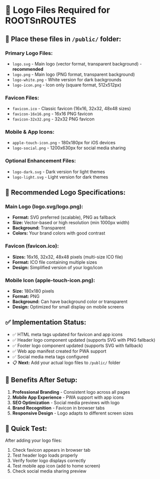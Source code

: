 # 🎨 Logo Files Required for ROOTSnROUTES

## 📁 Place these files in `/public/` folder:

### **Primary Logo Files:**
- `logo.svg` - Main logo (vector format, transparent background) - **recommended**
- `logo.png` - Main logo (PNG format, transparent background)
- `logo-white.png` - White version for dark backgrounds
- `logo-icon.png` - Icon only (square format, 512x512px)

### **Favicon Files:**
- `favicon.ico` - Classic favicon (16x16, 32x32, 48x48 sizes)
- `favicon-16x16.png` - 16x16 PNG favicon
- `favicon-32x32.png` - 32x32 PNG favicon

### **Mobile & App Icons:**
- `apple-touch-icon.png` - 180x180px for iOS devices
- `logo-social.png` - 1200x630px for social media sharing

### **Optional Enhancement Files:**
- `logo-dark.svg` - Dark version for light themes
- `logo-light.svg` - Light version for dark themes

## 🎯 **Recommended Logo Specifications:**

### **Main Logo (logo.svg/logo.png):**
- **Format:** SVG preferred (scalable), PNG as fallback
- **Size:** Vector-based or high resolution (min 1000px width)
- **Background:** Transparent
- **Colors:** Your brand colors with good contrast

### **Favicon (favicon.ico):**
- **Sizes:** 16x16, 32x32, 48x48 pixels (multi-size ICO file)
- **Format:** ICO file containing multiple sizes
- **Design:** Simplified version of your logo/icon

### **Mobile Icon (apple-touch-icon.png):**
- **Size:** 180x180 pixels
- **Format:** PNG
- **Background:** Can have background color or transparent
- **Design:** Optimized for small display on mobile screens

## ✅ **Implementation Status:**

- ✅ HTML meta tags updated for favicon and app icons
- ✅ Header logo component updated (supports SVG with PNG fallback)
- ✅ Footer logo component updated (supports SVG with fallback)
- ✅ Web app manifest created for PWA support
- ✅ Social media meta tags configured
- 📋 **Next:** Add your actual logo files to `/public/` folder

## 🚀 **Benefits After Setup:**

1. **Professional Branding** - Consistent logo across all pages
2. **Mobile App Experience** - PWA support with app icons
3. **SEO Optimization** - Social media previews with logo
4. **Brand Recognition** - Favicon in browser tabs
5. **Responsive Design** - Logo adapts to different screen sizes

## 📝 **Quick Test:**

After adding your logo files:
1. Check favicon appears in browser tab
2. Test header logo loads properly
3. Verify footer logo displays correctly
4. Test mobile app icon (add to home screen)
5. Check social media sharing preview